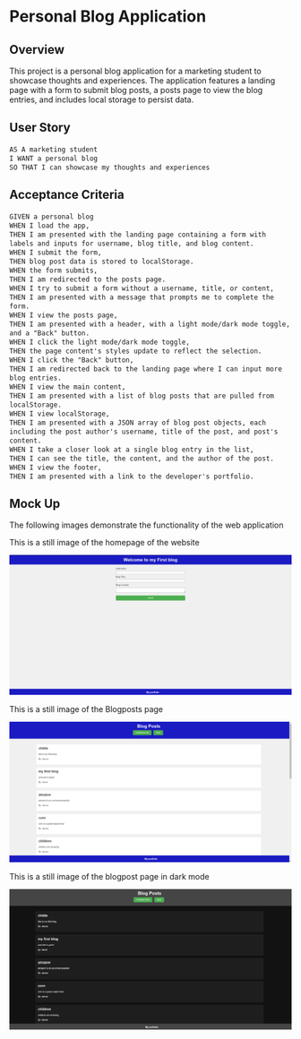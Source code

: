 # Personal Blog Application

## Overview
This project is a personal blog application for a marketing student to showcase thoughts and experiences. The application features a landing page with a form to submit blog posts, a posts page to view the blog entries, and includes local storage to persist data.

## User Story
```
AS A marketing student
I WANT a personal blog
SO THAT I can showcase my thoughts and experiences
```
## Acceptance Criteria

```
GIVEN a personal blog
WHEN I load the app,
THEN I am presented with the landing page containing a form with labels and inputs for username, blog title, and blog content.
WHEN I submit the form,
THEN blog post data is stored to localStorage.
WHEN the form submits,
THEN I am redirected to the posts page.
WHEN I try to submit a form without a username, title, or content,
THEN I am presented with a message that prompts me to complete the form.
WHEN I view the posts page,
THEN I am presented with a header, with a light mode/dark mode toggle, and a "Back" button.
WHEN I click the light mode/dark mode toggle,
THEN the page content's styles update to reflect the selection.
WHEN I click the "Back" button,
THEN I am redirected back to the landing page where I can input more blog entries.
WHEN I view the main content,
THEN I am presented with a list of blog posts that are pulled from localStorage.
WHEN I view localStorage,
THEN I am presented with a JSON array of blog post objects, each including the post author's username, title of the post, and post's content.
WHEN I take a closer look at a single blog entry in the list,
THEN I can see the title, the content, and the author of the post.
WHEN I view the footer,
THEN I am presented with a link to the developer's portfolio.
```

## Mock Up 

The following images demonstrate the functionality of the web application

This is a still image of the homepage of the website 

![Picture of the homepage of my first blog](./images/homepage.png)

This is a still image of the Blogposts page

![Picture of the blog post page with various blog post in light mode](./images/blogpostpage.png)

This is a still image of the blogpost page in dark mode

![Picture of the blog post page with various blog posts in dark mode](./images/blogpostdarkmode.png)
